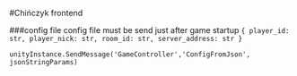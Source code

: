 #Chińczyk frontend

###config file
config file must be send just after game startup
`{
    player_id: str,
    player_nick: str,
    room_id: str,
    server_address: str
}`

`unityInstance.SendMessage('GameController','ConfigFromJson', jsonStringParams)`